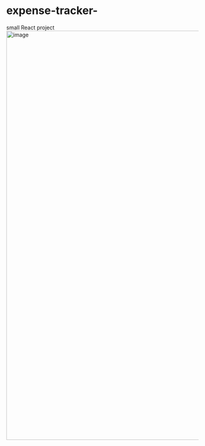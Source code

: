 # expense-tracker-
small React project
<img width="1073" alt="image" src="https://user-images.githubusercontent.com/98285260/221434859-2c9c3b0e-2e6f-4513-959c-13345751a6a0.png">
